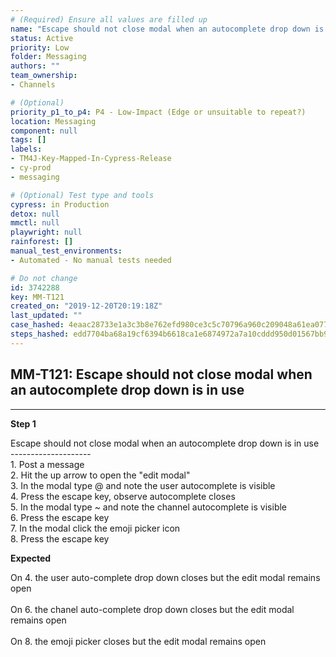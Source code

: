 ```yaml
---
# (Required) Ensure all values are filled up
name: "Escape should not close modal when an autocomplete drop down is in use"
status: Active
priority: Low
folder: Messaging
authors: ""
team_ownership: 
- Channels

# (Optional)
priority_p1_to_p4: P4 - Low-Impact (Edge or unsuitable to repeat?)
location: Messaging
component: null
tags: []
labels: 
- TM4J-Key-Mapped-In-Cypress-Release
- cy-prod
- messaging

# (Optional) Test type and tools
cypress: in Production
detox: null
mmctl: null
playwright: null
rainforest: []
manual_test_environments: 
- Automated - No manual tests needed

# Do not change
id: 3742288
key: MM-T121
created_on: "2019-12-20T20:19:18Z"
last_updated: ""
case_hashed: 4eaac28733e1a3c3b8e762efd980ce3c5c70796a960c209048a61ea077997afff5c1f4649241bf20b8a92156e93e0d27
steps_hashed: edd7704ba68a19cf6394b6618ca1e6874972a7a10cddd950d01567bb9c100d89e79131811cd57af576d5913cb9e015bb
---
```


<!-- (Auto-generated) Based on frontmatter's "key" and "name" -->

## MM-T121: Escape should not close modal when an autocomplete drop down is in use

---

**Step 1**

Escape should not close modal when an autocomplete drop down is in use\
\--------------------\
1\. Post a message\
2\. Hit the up arrow to open the "edit modal"\
3\. In the modal type @ and note the user autocomplete is visible\
4\. Press the escape key, observe autocomplete closes\
5\. In the modal type \~ and note the channel autocomplete is visible\
6\. Press the escape key\
7\. In the modal click the emoji picker icon\
8\. Press the escape key

**Expected**

On 4. the user auto-complete drop down closes but the edit modal remains open\
\
On 6. the chanel auto-complete drop down closes but the edit modal remains open\
\
On 8. the emoji picker closes but the edit modal remains open
